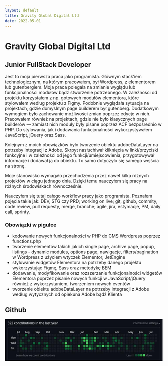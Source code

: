 ```yaml
---
layout: default
title: Gravity Global Digital Ltd
date: 2022-05-01
---
```


# Gravity Global Digital Ltd

## Junior FullStack Developer
Jest to moja pierwsza praca jako programista. Głównym stack’iem technologicznym, na którym pracowałem, był Wordpress, z elementorem lub gutenbergiem. Moja praca polegała na zmianie wyglądu lub funkcjonalności modułów bądź stworzenie potrzebnego. W zależności od projektu korzystałem z np. gotowych modułów elementora, które stylowałem według projektu z Figmy. Podobnie wyglądała sytuacja na projektach, gdzie domyślnym page builderem był gutenberg. Dodatkowym wymogiem było zachowanie możliwości zmian poprzez edycje w nich. Pracowałem również na projektach, gdzie nie było klasycznych page builderów — zamiast nich moduły były pisane poprzez ACF bezpośrednio w PHP. Do stylowania, jak i dodawania funkcjonalności wykorzystywałem JavaScript, jQuery oraz Sass.

Kolejnym z moich obowiązków było tworzenie obiektu adobeDataLayer na potrzeby integracji z Adobe. Skrpyt nasłuchiwał kliknięcia w linki/przyciski funkcyjne i w zależności od jego funkcji/umiejscowienia, przygotowywał informacje i dodawał ją do obiektu. To samo dotyczyło się samego wejścia na stronę. 

Moje stanowisko wymagało przechodzenia przez nawet kilka różnych projektów w ciągu jednego dnia. Dzięki temu nauczyłem się pracy na różnych środowiskach równocześnie.

Nauczyłem się tutaj całego workflow pracy jako programista. Poznałem pojęcia takie jak: DEV, STG czy PRD; working on live; git, github, commity, code review, pull requesty, merge, branche; agile, jira, estymacje, PM, daily call, sprinty.

### Obowiązki w pigułce
- kodowanie nowych funkcjonalności w PHP do CMS Wordpress poprzez functions.php
- tworzenie elementów takich jakich single page, archive page, popup, listings - dynamic modules, options page, nawigacje, filters/pagination w Wordpress z użyciem wtyczek Elementor, JetEngine
- stylowanie widgetów Elementora na potrzeby danego projektu wykorzystując Figmę, Sass oraz metodykę BEM
- dodawanie, modyfikowanie oraz rozszerzanie funkcjonalności widgetów Elementora poprzez pisanie nowych funkcji w JavaScript/jQuery również z wykorzystaniem, tworzeniem nowych eventów
- tworzenie obiektu adobeDataLayer na potrzeby integracji z Adobe według wytycznych od opiekuna Adobe bądź Klienta

## Github
![image with contributions from github](/assets/images/dawid-ferchow-github-contributions-in-gravity-global.jpg "image with contributions from github")